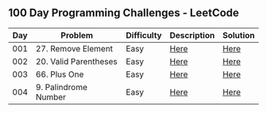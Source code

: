 ## 100 Day Programming Challenges - LeetCode



| Day | Problem               | Difficulty | Description                                                                        | Solution                                                                                                               |
|-----|-----------------------|------------|------------------------------------------------------------------------------------|------------------------------------------------------------------------------------------------------------------------|
| 001 | 27. Remove Element    | Easy       | [Here](https://github.com/CleuJunior/100-Days-LeetCode/tree/main/RemoveElement)    | [Here](https://github.com/CleuJunior/100-Days-LeetCode/blob/main/RemoveElement/src/main/java/RemoveElements.java)      |
| 002 | 20. Valid Parentheses | Easy       | [Here](https://github.com/CleuJunior/100-Days-LeetCode/tree/main/ValidParentheses) | [Here](https://github.com/CleuJunior/100-Days-LeetCode/blob/main/ValidParentheses/src/main/java/ValidParentheses.java) |
| 003 | 66. Plus One          | Easy       | [Here](https://github.com/CleuJunior/100-Days-LeetCode/tree/main/PlusOne)          | [Here](https://github.com/CleuJunior/100-Days-LeetCode/blob/main/PlusOne/src/main/java/PlusOne.java)                   |
| 004 | 9. Palindrome Number  | Easy       | [Here](https://github.com/CleuJunior/100-Days-LeetCode/tree/main/PalindromeNumber) | [Here](https://github.com/CleuJunior/100-Days-LeetCode/blob/main/PalindromeNumber/src/main/Solution.java)              |

